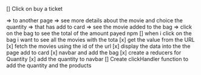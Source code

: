 [] Click on buy a ticket

=> to another page
=> see more details about the movie and choice the quantity
=> that has add to card
=> see the movie added to the bag
=> click on the bag to see the total of the amount payed
npm
[] when i click on the bag i want to see all the movies with the tota
[x] get the value from the URL
[x] fetch the movies using the id of the url
[x] display the data into the the page add to card
[x] navbar and add the bag
[x] create a reducers for Quantity
[x] add the quantity to navbar
[] Create clickHandler function to add the quantity and the products
